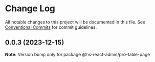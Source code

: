 # Change Log

All notable changes to this project will be documented in this file.
See [Conventional Commits](https://conventionalcommits.org) for commit guidelines.

## 0.0.3 (2023-12-15)

**Note:** Version bump only for package @hs-react-admin/pro-table-page
